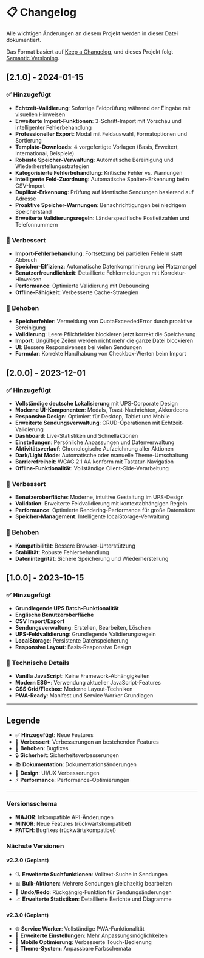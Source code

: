 # 📋 Changelog

Alle wichtigen Änderungen an diesem Projekt werden in dieser Datei dokumentiert.

Das Format basiert auf [Keep a Changelog](https://keepachangelog.com/de/1.0.0/),
und dieses Projekt folgt [Semantic Versioning](https://semver.org/spec/v2.0.0.html).

## [2.1.0] - 2024-01-15

### ✅ Hinzugefügt
- **Echtzeit-Validierung**: Sofortige Feldprüfung während der Eingabe mit visuellen Hinweisen
- **Erweiterte Import-Funktionen**: 3-Schritt-Import mit Vorschau und intelligenter Fehlerbehandlung
- **Professioneller Export**: Modal mit Feldauswahl, Formatoptionen und Sortierung
- **Template-Downloads**: 4 vorgefertigte Vorlagen (Basis, Erweitert, International, Beispiele)
- **Robuste Speicher-Verwaltung**: Automatische Bereinigung und Wiederherstellungsstrategien
- **Kategorisierte Fehlerbehandlung**: Kritische Fehler vs. Warnungen
- **Intelligente Feld-Zuordnung**: Automatische Spalten-Erkennung beim CSV-Import
- **Duplikat-Erkennung**: Prüfung auf identische Sendungen basierend auf Adresse
- **Proaktive Speicher-Warnungen**: Benachrichtigungen bei niedrigem Speicherstand
- **Erweiterte Validierungsregeln**: Länderspezifische Postleitzahlen und Telefonnummern

### 🔧 Verbessert
- **Import-Fehlerbehandlung**: Fortsetzung bei partiellen Fehlern statt Abbruch
- **Speicher-Effizienz**: Automatische Datenkomprimierung bei Platzmangel
- **Benutzerfreundlichkeit**: Detaillierte Fehlermeldungen mit Korrektur-Hinweisen
- **Performance**: Optimierte Validierung mit Debouncing
- **Offline-Fähigkeit**: Verbesserte Cache-Strategien

### 🐛 Behoben
- **Speicherfehler**: Vermeidung von QuotaExceededError durch proaktive Bereinigung
- **Validierung**: Leere Pflichtfelder blockieren jetzt korrekt die Speicherung
- **Import**: Ungültige Zeilen werden nicht mehr die ganze Datei blockieren
- **UI**: Bessere Responsiveness bei vielen Sendungen
- **Formular**: Korrekte Handhabung von Checkbox-Werten beim Import

## [2.0.0] - 2023-12-01

### ✅ Hinzugefügt
- **Vollständige deutsche Lokalisierung** mit UPS-Corporate Design
- **Moderne UI-Komponenten**: Modals, Toast-Nachrichten, Akkordeons
- **Responsive Design**: Optimiert für Desktop, Tablet und Mobile
- **Erweiterte Sendungsverwaltung**: CRUD-Operationen mit Echtzeit-Validierung
- **Dashboard**: Live-Statistiken und Schnellaktionen
- **Einstellungen**: Persönliche Anpassungen und Datenverwaltung
- **Aktivitätsverlauf**: Chronologische Aufzeichnung aller Aktionen
- **Dark/Light Mode**: Automatische oder manuelle Theme-Umschaltung
- **Barrierefreiheit**: WCAG 2.1 AA konform mit Tastatur-Navigation
- **Offline-Funktionalität**: Vollständige Client-Side-Verarbeitung

### 🔧 Verbessert
- **Benutzeroberfläche**: Moderne, intuitive Gestaltung im UPS-Design
- **Validation**: Erweiterte Feldvalidierung mit kontextabhängigen Regeln
- **Performance**: Optimierte Rendering-Performance für große Datensätze
- **Speicher-Management**: Intelligente localStorage-Verwaltung

### 🐛 Behoben
- **Kompatibilität**: Bessere Browser-Unterstützung
- **Stabilität**: Robuste Fehlerbehandlung
- **Datenintegrität**: Sichere Speicherung und Wiederherstellung

## [1.0.0] - 2023-10-15

### ✅ Hinzugefügt
- **Grundlegende UPS Batch-Funktionalität**
- **Englische Benutzeroberfläche**
- **CSV Import/Export**
- **Sendungsverwaltung**: Erstellen, Bearbeiten, Löschen
- **UPS-Feldvalidierung**: Grundlegende Validierungsregeln
- **LocalStorage**: Persistente Datenspeicherung
- **Responsive Layout**: Basis-Responsive Design

### 🔧 Technische Details
- **Vanilla JavaScript**: Keine Framework-Abhängigkeiten
- **Modern ES6+**: Verwendung aktueller JavaScript-Features
- **CSS Grid/Flexbox**: Moderne Layout-Techniken
- **PWA-Ready**: Manifest und Service Worker Grundlagen

---

## Legende

- ✅ **Hinzugefügt**: Neue Features
- 🔧 **Verbessert**: Verbesserungen an bestehenden Features
- 🐛 **Behoben**: Bugfixes
- 🔒 **Sicherheit**: Sicherheitsverbesserungen
- 📚 **Dokumentation**: Dokumentationsänderungen
- 🎨 **Design**: UI/UX Verbesserungen
- ⚡ **Performance**: Performance-Optimierungen

---

### Versionsschema

- **MAJOR**: Inkompatible API-Änderungen
- **MINOR**: Neue Features (rückwärtskompatibel)
- **PATCH**: Bugfixes (rückwärtskompatibel)

### Nächste Versionen

#### v2.2.0 (Geplant)
- 🔍 **Erweiterte Suchfunktionen**: Volltext-Suche in Sendungen
- 📊 **Bulk-Aktionen**: Mehrere Sendungen gleichzeitig bearbeiten
- 🔄 **Undo/Redo**: Rückgängig-Funktion für Sendungsänderungen
- 📈 **Erweiterte Statistiken**: Detaillierte Berichte und Diagramme

#### v2.3.0 (Geplant)
- 🌐 **Service Worker**: Vollständige PWA-Funktionalität
- 🔧 **Erweiterte Einstellungen**: Mehr Anpassungsmöglichkeiten
- 📱 **Mobile Optimierung**: Verbesserte Touch-Bedienung
- 🎨 **Theme-System**: Anpassbare Farbschemata